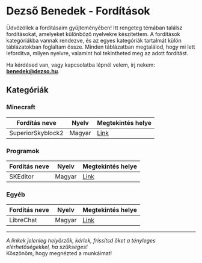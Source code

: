 # Dezső Benedek - Fordítások

Üdvözöllek a fordításaim gyűjteményében! Itt rengeteg témában találsz fordításokat, amelyeket különböző nyelvekre készítettem. A fordítások kategóriákba vannak rendezve, és az egyes kategóriák tartalmát külön táblázatokban foglaltam össze. Minden táblázatban megtalálod, hogy mi lett lefordítva, milyen nyelvre, valamint hol tekintheted meg az adott fordítást.

Ha kérdésed van, vagy kapcsolatba lépnél velem, írj nekem: **benedek@dezso.hu**.

## Kategóriák

### Minecraft
| Fordítás neve     | Nyelv    | Megtekintés helye         |
|-------------------|----------|---------------------------|
| SuperiorSkyblock2  | Magyar   | [Link]([#](https://github.com/DezsoBenedek/translations/tree/main/minecraft/SuperiorSkyblock2))                |

### Programok
| Fordítás neve     | Nyelv    | Megtekintés helye         |
|-------------------|----------|---------------------------|
| SKEditor         | Magyar   | [Link](#)                |

### Egyéb
| Fordítás neve     | Nyelv    | Megtekintés helye         |
|-------------------|----------|---------------------------|
| LibreChat         | Magyar   | [Link](#)                |

---

*A linkek jelenleg helyőrzők, kérlek, frissítsd őket a tényleges elérhetőségekkel, ha szükséges!*  
Köszönöm, hogy megnézted a munkáimat!
